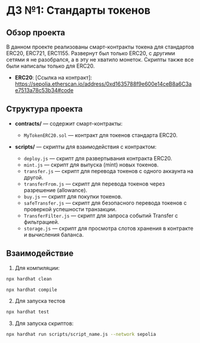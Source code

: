 # ДЗ №1: Стандарты токенов

## Обзор проекта

В данном проекте реализованы смарт-контракты токена для стандартов ERC20, ERC721, ERC1155. Развернут был только ERC20, с другими сетями я не разобрался, а в эту не хватило монеток. Скрипты также все были написалы только для ERC20.
- **ERC20**: [Ссылка на контракт]: https://sepolia.etherscan.io/address/0xd1635788f9e600e14ceB8a6C3ae7513a78c53b34#code

## Структура проекта

- **contracts/** — содержит смарт-контракты:
  - `MyTokenERC20.sol` — контракт для токенов стандарта ERC20.

- **scripts/** — скрипты для взаимодействия с контрактом:
  - `deploy.js` — скрипт для развертывания контракта ERC20.
  - `mint.js` — скрипт для выпуска (mint) новых токенов.
  - `transfer.js` — скрипт для перевода токенов с одного аккаунта на другой.
  - `transferFrom.js` — скрипт для перевода токенов через разрешение (allowance).
  - `buy.js` — скрипт для покупки токенов.
  - `safeTransfer.js` — скрипт для безопасного перевода токенов с проверкой успешности транзакции.
  - `TransferFilter.js` — скрипт для запроса событий Transfer с фильтрацией.
  - `storage.js` — скрипт для просмотра слотов хранения в контракте и вычисления баланса.

## Взаимодействие

1. Для компиляции:

```bash
npx hardhat clean
```
```bash
npx hardhat compile
```
2. Для запуска тестов

```bash
npx hardhat test
```

3. Для запуска скриптов:

```bash
npx hardhat run scripts/script_name.js --network sepolia
```
